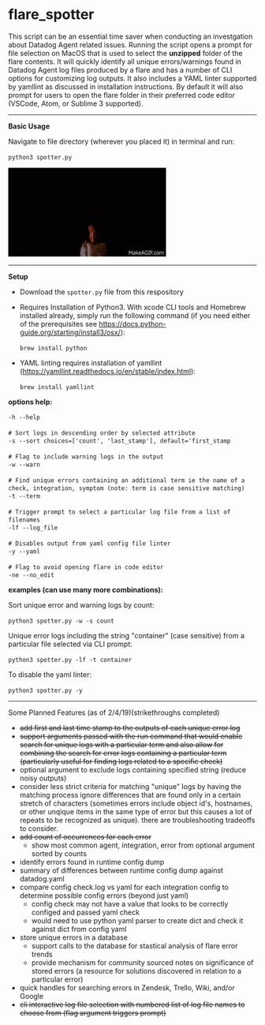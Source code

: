 # flare_spotter

This script can be an essential time saver when conducting an investgation about Datadog Agent related issues. Running the script opens a prompt for file selection on MacOS that is used to select the **unzipped** folder of the flare contents. It will quickly identify all unique errors/warnings found in Datadog Agent log files produced by a flare and has a number of CLI options for customizing log outputs.  It also includes a YAML linter supported by yamllint as discussed in installation instructions.  By default it will also prompt for users to open the flare folder in their preferred code editor (VSCode, Atom, or Sublime 3 supported).

---
**Basic Usage**

Navigate to file directory (wherever you placed it) in terminal and run:

`python3 spotter.py`

![flare gun image](https://github.com/MikeTarkington/flare_spotter/blob/master/flare_gun.gif?raw=true)

---

**Setup**

- Download the `spotter.py` file from this respository

- Requires Installation of Python3. With xcode CLI tools and Homebrew installed already, simply run the following command (if you need either of the prerequisites see https://docs.python-guide.org/starting/install3/osx/):

    `brew install python `

- YAML linting requires installation of yamllint (https://yamllint.readthedocs.io/en/stable/index.html):

    `brew install yamllint `

**options help:**

```
-h --help

# Sort logs in descending order by selected attribute
-s --sort choices=['count', 'last_stamp'], default='first_stamp

# Flag to include warning logs in the output
-w --warn

# Find unique errors containing an additional term ie the name of a check, integration, symptom (note: term is case sensitive matching)
-t --term

# Trigger prompt to select a particular log file from a list of filenames
-lf --log_file

# Disables output from yaml config file linter
-y --yaml

# Flag to avoid opening flare in code editor
-ne --no_edit        
```

**examples (can use many more combinations):**

Sort unique error and warning logs by count:

`python3 spotter.py -w -s count`

Unique error logs including the string "container" (case sensitive) from a particular file selected via CLI prompt:

`python3 spotter.py -lf -t container`

To disable the yaml linter:

`python3 spotter.py -y`

------------------------------------------------

Some Planned Features (as of 2/4/19)(strikethroughs completed)
- ~~add first and last time stamp to the outputs of each unique error log~~
- ~~support arguments passed with the run command that would enable search for unique logs with a particular term and also allow for combining the search for error logs containing a particular term (particularly useful for finding logs related to a specific check)~~
- optional argument to exclude logs containing specified string (reduce noisy outputs)
- consider less strict criteria for matching "unique" logs by having the matching process ignore differences that are found only in a certain stretch of characters (sometimes errors include object id's, hostnames, or other unqique items in the same type of error but this causes a lot of repeats to be recognized as unique).  there are troubleshooting tradeoffs to consider.
- ~~add count of occurrences for each error~~
    - show most common agent, integration, error from optional argument sorted by counts
- identify errors found in runtime config dump
- summary of differences between runtime config dump against datadog.yaml
- compare config check.log vs yaml for each integration config to determine possible config errors (beyond just yaml)
    - config check may not have a value that looks to be correctly configed and passed yaml check
    - would need to use python yaml parser to create dict and check it against dict from config yaml
- store unique errors in a database
    - support calls to the database for stastical analysis of flare error trends
    - provide mechanism for community sourced notes on significance of stored errors (a resource for solutions discovered in relation to a particular error)
- quick handles for searching errors in Zendesk, Trello, Wiki, and/or Google
- ~~cli interactive log file selection with numbered list of log file names to choose from (flag argument triggers prompt)~~
